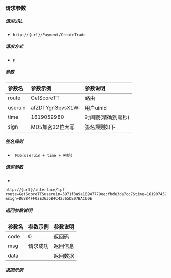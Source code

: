 ### 请求参数

##### 请求URL
-  ` http://{url}/Payment/CreateTrade `
  
##### 请求方式
- ` P ` 

##### 参数

|参数名|参数示例|参数说明|
|:----|:----|:-----
|route | GetScoreTT |  路由
|useruin | afZDTYgn3pvsX1Wi | 用户uinId
|time | 1619059980 | 时间戳(精确到毫秒)
|sign | MD5加密32位大写 | 签名规则如下

##### 签名规则

- ` MD5(useruin + time + 密钥)`

##### 请求参数
- 
``` 
http://{url}/interface/tp?route=GetScoreTT&useruin=3971f3a9a18947779eecfbde3da7cc7&time=1619074527080
&sign=D6884FF02E3636B4C42365DE07BAC60E
```

##### 返回参数说明 

|参数名|参数示例|参数说明|
|:-----  |:-----|-----|
|code | 0 | 返回码|
|msg | 请求成功 | 返回信息|
|data |  | 返回数据|

##### 返回示例 

``` 

```




